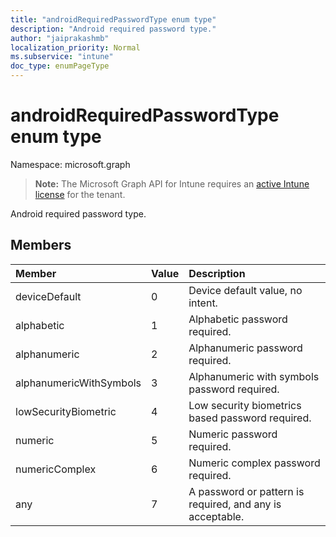 ```yaml
---
title: "androidRequiredPasswordType enum type"
description: "Android required password type."
author: "jaiprakashmb"
localization_priority: Normal
ms.subservice: "intune"
doc_type: enumPageType
---
```


# androidRequiredPasswordType enum type

Namespace: microsoft.graph

> **Note:** The Microsoft Graph API for Intune requires an [active Intune license](https://go.microsoft.com/fwlink/?linkid=839381) for the tenant.

Android required password type.

## Members
|Member|Value|Description|
|:---|:---|:---|
|deviceDefault|0|Device default value, no intent.|
|alphabetic|1|Alphabetic password required.|
|alphanumeric|2|Alphanumeric password required.|
|alphanumericWithSymbols|3|Alphanumeric with symbols password required.|
|lowSecurityBiometric|4|Low security biometrics based password required.|
|numeric|5|Numeric password required.|
|numericComplex|6|Numeric complex password required.|
|any|7|A password or pattern is required, and any is acceptable.|
